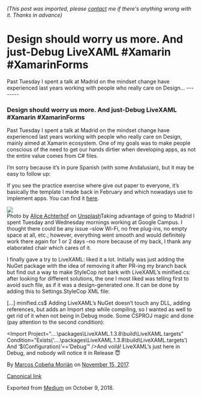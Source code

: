 *(This post was imported, please [contact](#/contact) me if there's anything wrong with it. Thanks in advance)*

  # Design should worry us more. And just-Debug LiveXAML #Xamarin #XamarinForms

   Past Tuesday I spent a talk at Madrid on the mindset change have experienced last years working with people who really care on Design…   --------
  
### Design should worry us more. And just-Debug LiveXAML #Xamarin #XamarinForms

Past Tuesday I spent a talk at Madrid on the mindset change have experienced last years working with people who really care on Design, mainly aimed at Xamarin ecosystem. One of my goals was to make people conscious of the need to get our hands dirtier when developing apps, as not the entire value comes from C# files.

I’m sorry because it’s in pure Spanish (with some Andalusian), but it may be easy to follow up:

If you see the practice exercise where give out paper to everyone, it’s basically the template I made back in February and which nowadays use to implement apps. You can find it [here](http://marcoscobena.com/#/app-screen-creation-template).

![](https://cdn-images-1.medium.com/max/800/1*_Kh8TzABRb5lAqAz69Ftnw.jpeg)  
Photo by [Alice Achterhof](https://unsplash.com/photos/FwF_fKj5tBo?utm_source=unsplash&amp;utm_medium=referral&amp;utm_content=creditCopyText) on [Unsplash](https://unsplash.com/?utm_source=unsplash&amp;utm_medium=referral&amp;utm_content=creditCopyText)Taking advantage of going to Madrid I spent Tuesday and Wednesday mornings working at Google Campus. I thought there could be any issue –slow Wi-Fi, no free plug-ins, no empty space at all, etc.; however, everything went smooth and would definitely work there again for 1 or 2 days –no more because of my back, I thank any elaborated chair which cares of it.

I finally gave a try to LiveXAML: liked it a lot. Initially was just adding the NuGet package with the idea of removing it after PR-ing my branch back but find out a way to make StyleCop not bark with LiveXAML’s minified.cs: after looking for different solutions, the one I most liked was telling first to avoid such file, as if it was a design-generated one. It can be done by adding this to Settings.StyleCop XML file:

<Parsers>  
 <Parser ParserId=”StyleCop.CSharp.CsParser”>  
 <ParserSettings>  
 <CollectionProperty Name=”GeneratedFileFilters”>  
 [...]  
 <!-— Avoid LiveXAML’s minified.cs too -->  
 <Value>minified.cs$</Value>  
 </CollectionProperty>  
 </ParserSettings>  
 </Parser>  
</Parsers>Adding LiveXAML’s NuGet doesn’t touch any DLL, adding references, but adds an Import step while compiling, so I wanted as well to get rid of it when not being in Debug mode. Some CSPROJ magic and done (pay attention to the second condition):

<Import Project=”..\..\packages\LiveXAML.1.3.8\build\LiveXAML.targets” Condition=”Exists(‘..\..\packages\LiveXAML.1.3.8\build\LiveXAML.targets’) And ‘$(Configuration)’==’Debug’” />And voilá! LiveXAML’s just here in Debug, and nobody will notice it in Release 😇

  
  
  By [Marcos Cobeña Morián](https://medium.com/@MarcosCobena) on [November 15, 2017](https://medium.com/p/24c11327ccd6).

[Canonical link](https://medium.com/@MarcosCobena/design-should-worry-us-more-and-just-debug-livexaml-xamarin-xamarinforms-24c11327ccd6)

Exported from [Medium](https://medium.com) on October 9, 2018.

